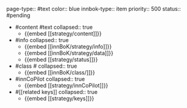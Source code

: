 page-type:: #text
color:: blue
innbok-type:: item
priority:: 500
status:: #pending

- #content #text
  collapsed:: true
	- {{embed [[strategy/content]]}}
- #info
  collapsed:: true
	- {{embed [[innBoK/strategy/info]]}}
	- {{embed [[innBoK/strategy/data]]}}
	- {{embed [[strategy/status]]}}
- #class #
  collapsed:: true
	- {{embed [[innBoK/class/]]}}
- #innCoPilot
  collapsed:: true
	- {{embed [[strategy/innCoPilot]]}}
- #[[related keys]]
  collapsed:: true
	- {{embed [[strategy/keys]]}}












